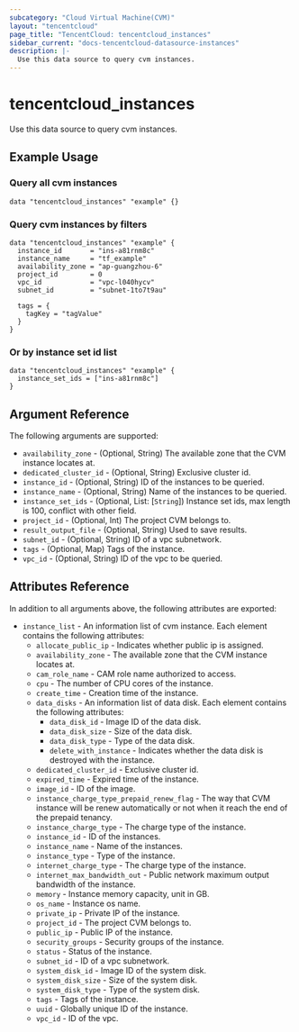 ```yaml
---
subcategory: "Cloud Virtual Machine(CVM)"
layout: "tencentcloud"
page_title: "TencentCloud: tencentcloud_instances"
sidebar_current: "docs-tencentcloud-datasource-instances"
description: |-
  Use this data source to query cvm instances.
---
```


# tencentcloud_instances

Use this data source to query cvm instances.

## Example Usage

### Query all cvm instances

```hcl
data "tencentcloud_instances" "example" {}
```

### Query cvm instances by filters

```hcl
data "tencentcloud_instances" "example" {
  instance_id       = "ins-a81rnm8c"
  instance_name     = "tf_example"
  availability_zone = "ap-guangzhou-6"
  project_id        = 0
  vpc_id            = "vpc-l040hycv"
  subnet_id         = "subnet-1to7t9au"

  tags = {
    tagKey = "tagValue"
  }
}
```

### Or by instance set id list

```hcl
data "tencentcloud_instances" "example" {
  instance_set_ids = ["ins-a81rnm8c"]
}
```

## Argument Reference

The following arguments are supported:

* `availability_zone` - (Optional, String) The available zone that the CVM instance locates at.
* `dedicated_cluster_id` - (Optional, String) Exclusive cluster id.
* `instance_id` - (Optional, String) ID of the instances to be queried.
* `instance_name` - (Optional, String) Name of the instances to be queried.
* `instance_set_ids` - (Optional, List: [`String`]) Instance set ids, max length is 100, conflict with other field.
* `project_id` - (Optional, Int) The project CVM belongs to.
* `result_output_file` - (Optional, String) Used to save results.
* `subnet_id` - (Optional, String) ID of a vpc subnetwork.
* `tags` - (Optional, Map) Tags of the instance.
* `vpc_id` - (Optional, String) ID of the vpc to be queried.

## Attributes Reference

In addition to all arguments above, the following attributes are exported:

* `instance_list` - An information list of cvm instance. Each element contains the following attributes:
  * `allocate_public_ip` - Indicates whether public ip is assigned.
  * `availability_zone` - The available zone that the CVM instance locates at.
  * `cam_role_name` - CAM role name authorized to access.
  * `cpu` - The number of CPU cores of the instance.
  * `create_time` - Creation time of the instance.
  * `data_disks` - An information list of data disk. Each element contains the following attributes:
    * `data_disk_id` - Image ID of the data disk.
    * `data_disk_size` - Size of the data disk.
    * `data_disk_type` - Type of the data disk.
    * `delete_with_instance` - Indicates whether the data disk is destroyed with the instance.
  * `dedicated_cluster_id` - Exclusive cluster id.
  * `expired_time` - Expired time of the instance.
  * `image_id` - ID of the image.
  * `instance_charge_type_prepaid_renew_flag` - The way that CVM instance will be renew automatically or not when it reach the end of the prepaid tenancy.
  * `instance_charge_type` - The charge type of the instance.
  * `instance_id` - ID of the instances.
  * `instance_name` - Name of the instances.
  * `instance_type` - Type of the instance.
  * `internet_charge_type` - The charge type of the instance.
  * `internet_max_bandwidth_out` - Public network maximum output bandwidth of the instance.
  * `memory` - Instance memory capacity, unit in GB.
  * `os_name` - Instance os name.
  * `private_ip` - Private IP of the instance.
  * `project_id` - The project CVM belongs to.
  * `public_ip` - Public IP of the instance.
  * `security_groups` - Security groups of the instance.
  * `status` - Status of the instance.
  * `subnet_id` - ID of a vpc subnetwork.
  * `system_disk_id` - Image ID of the system disk.
  * `system_disk_size` - Size of the system disk.
  * `system_disk_type` - Type of the system disk.
  * `tags` - Tags of the instance.
  * `uuid` - Globally unique ID of the instance.
  * `vpc_id` - ID of the vpc.



